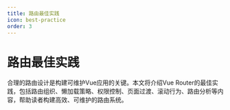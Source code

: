 ```yaml
---
title: 路由最佳实践
icon: best-practice
order: 3
---
```


# 路由最佳实践

合理的路由设计是构建可维护Vue应用的关键。本文将介绍Vue Router的最佳实践，包括路由组织、懒加载策略、权限控制、页面过渡、滚动行为、路由分析等内容，帮助读者构建高效、可维护的路由系统。
